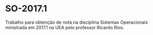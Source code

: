 # SO-2017.1
Trabalho para obtenção de nota na disciplina Sistemas Operacionais ministrada em 2017.1 na UEA pelo professor Ricardo Rios.
